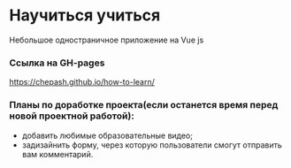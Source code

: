 # Научиться учиться

Небольшое одностраничное приложение на Vue js

### Ссылка на GH-pages

https://chepash.github.io/how-to-learn/

### Планы по доработке проекта(если останется время перед новой проектной работой):

- добавить любимые образовательные видео;
- задизайнить форму, через которую пользователи смогут отправить вам комментарий.
